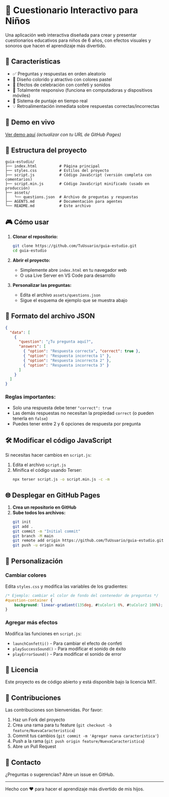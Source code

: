 # 🎯 Cuestionario Interactivo para Niños

Una aplicación web interactiva diseñada para crear y presentar cuestionarios educativos para niños de 6 años, con efectos visuales y sonoros que hacen el aprendizaje más divertido.

## 🌟 Características

- ✅ Preguntas y respuestas en orden aleatorio
- 🎨 Diseño colorido y atractivo con colores pastel
- 🎉 Efectos de celebración con confeti y sonidos
- 📱 Totalmente responsivo (funciona en computadoras y dispositivos móviles)
- 🔄 Sistema de puntaje en tiempo real
- 💡 Retroalimentación inmediata sobre respuestas correctas/incorrectas

## 🚀 Demo en vivo

[Ver demo aquí](https://edervargas.github.io/guia-estudio/) *(actualizar con tu URL de GitHub Pages)*

## 📁 Estructura del proyecto

```
guia-estudio/
├── index.html          # Página principal
├── styles.css          # Estilos del proyecto
├── script.js           # Código JavaScript (versión completa con comentarios)
├── script.min.js       # Código JavaScript minificado (usado en producción)
├── assets/
│   └── questions.json  # Archivo de preguntas y respuestas
├── AGENTS.md           # Documentación para agentes
└── README.md           # Este archivo
```

## 🎮 Cómo usar

1. **Clonar el repositorio:**
   ```bash
   git clone https://github.com/TuUsuario/guia-estudio.git
   cd guia-estudio
   ```

2. **Abrir el proyecto:**
   - Simplemente abre `index.html` en tu navegador web
   - O usa Live Server en VS Code para desarrollo

3. **Personalizar las preguntas:**
   - Edita el archivo `assets/questions.json`
   - Sigue el esquema de ejemplo que se muestra abajo

## 📝 Formato del archivo JSON

```json
{
  "data": [
    {
      "question": "¿Tu pregunta aquí?",
      "answers": [
        { "option": "Respuesta correcta", "correct": true },
        { "option": "Respuesta incorrecta 1" },
        { "option": "Respuesta incorrecta 2" },
        { "option": "Respuesta incorrecta 3" }
      ]
    }
  ]
}
```

### Reglas importantes:
- Solo una respuesta debe tener `"correct": true`
- Las demás respuestas no necesitan la propiedad `correct` (o pueden tenerla en `false`)
- Puedes tener entre 2 y 6 opciones de respuesta por pregunta

## 🛠️ Modificar el código JavaScript

Si necesitas hacer cambios en `script.js`:

1. Edita el archivo `script.js`
2. Minifica el código usando Terser:
   ```bash
   npx terser script.js -o script.min.js -c -m
   ```

## 🌐 Desplegar en GitHub Pages

1. **Crea un repositorio en GitHub**
2. **Sube todos los archivos:**
   ```bash
   git init
   git add .
   git commit -m "Initial commit"
   git branch -M main
   git remote add origin https://github.com/TuUsuario/guia-estudio.git
   git push -u origin main
   ```

## 🎨 Personalización

### Cambiar colores
Edita `styles.css` y modifica las variables de los gradientes:

```css
/* Ejemplo: cambiar el color de fondo del contenedor de preguntas */
#question-container {
    background: linear-gradient(135deg, #tuColor1 0%, #tuColor2 100%);
}
```

### Agregar más efectos
Modifica las funciones en `script.js`:
- `launchConfetti()` - Para cambiar el efecto de confeti
- `playSuccessSound()` - Para modificar el sonido de éxito
- `playErrorSound()` - Para modificar el sonido de error

## 📄 Licencia

Este proyecto es de código abierto y está disponible bajo la licencia MIT.

## 🤝 Contribuciones

Las contribuciones son bienvenidas. Por favor:
1. Haz un Fork del proyecto
2. Crea una rama para tu feature (`git checkout -b feature/NuevaCaracteristica`)
3. Commit tus cambios (`git commit -m 'Agregar nueva característica'`)
4. Push a la rama (`git push origin feature/NuevaCaracteristica`)
5. Abre un Pull Request

## 📧 Contacto

¿Preguntas o sugerencias? Abre un issue en GitHub.

---

Hecho con ❤️ para hacer el aprendizaje más divertido de mis hijos.
